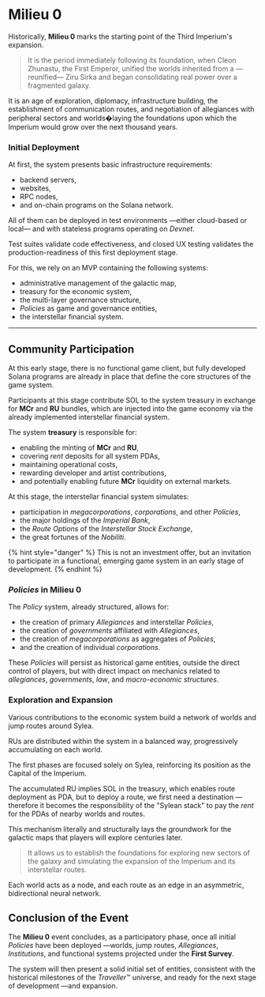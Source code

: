 # Milieu 0

Historically, **Milieu 0** marks the starting point of the Third Imperium's expansion.

> It is the period immediately following its foundation, when Cleon Zhunastu, the First Emperor, unified the worlds inherited from a —reunified— Ziru Sirka and began consolidating real power over a fragmented galaxy.

It is an age of exploration, diplomacy, infrastructure building, the establishment of communication routes, and negotiation of allegiances with peripheral sectors and worlds�laying the foundations upon which the Imperium would grow over the next thousand years.

### Initial Deployment

At first, the system presents basic infrastructure requirements:

* backend servers,
* websites,
* RPC nodes,
* and on-chain programs on the Solana network.

All of them can be deployed in test environments —either cloud-based or local— and with stateless programs operating on _Devnet_.

Test suites validate code effectiveness, and closed UX testing validates the production-readiness of this first deployment stage.

For this, we rely on an MVP containing the following systems:

* administrative management of the galactic map,
* treasury for the economic system,
* the multi-layer governance structure,
* _Policies_ as game and governance entities,
* the interstellar financial system.

***

## Community Participation

At this early stage, there is no functional game client, but fully developed Solana programs are already in place that define the core structures of the game system.

Participants at this stage contribute SOL to the system treasury in exchange for **MCr** and **RU** bundles, which are injected into the game economy via the already implemented interstellar financial system.

The system **treasury** is responsible for:

* enabling the minting of **MCr** and **RU**,
* covering _rent_ deposits for all system PDAs,
* maintaining operational costs,
* rewarding developer and artist contributions,
* and potentially enabling future **MCr** liquidity on external markets.

At this stage, the interstellar financial system simulates:

* participation in _megacorporations_, _corporations_, and other _Policies_,
* the major holdings of the _Imperial Bank_,
* the _Route Options_ of the _Interstellar Stock Exchange_,
* the great fortunes of the _Nobiliti_.

{% hint style="danger" %}
This is not an investment offer, but an invitation to participate in a functional, emerging game system in an early stage of development.
{% endhint %}

### _Policies_ in Milieu 0

The _Policy_ system, already structured, allows for:

* the creation of primary _Allegiances_ and interstellar _Policies_,
* the creation of _governments_ affiliated with _Allegiances_,
* the creation of _megacorporations_ as aggregates of _Policies_,
* and the creation of individual _corporations_.

These _Policies_ will persist as historical game entities, outside the direct control of players, but with direct impact on mechanics related to _allegiances_, _governments_, _law_, and _macro-economic structures_.

### Exploration and Expansion

Various contributions to the economic system build a network of worlds and jump routes around Sylea.

RUs are distributed within the system in a balanced way, progressively accumulating on each world.

The first phases are focused solely on Sylea, reinforcing its position as the Capital of the Imperium.

The accumulated RU implies SOL in the treasury, which enables route deployment as PDA, but to deploy a route, we first need a destination —therefore it becomes the responsibility of the "Sylean stack" to pay the _rent_ for the PDAs of nearby worlds and routes.

This mechanism literally and structurally lays the groundwork for the galactic maps that players will explore centuries later.

> It allows us to establish the foundations for exploring new sectors of the galaxy and simulating the expansion of the Imperium and its interstellar routes.

Each world acts as a node, and each route as an edge in an asymmetric, bidirectional neural network.

## Conclusion of the Event

The **Milieu 0** event concludes, as a participatory phase, once all initial _Policies_ have been deployed —worlds, jump routes, _Allegiances_, _Institutions_, and functional systems projected under the **First Survey**.

The system will then present a solid initial set of entities, consistent with the historical milestones of the _Traveller_™ universe, and ready for the next stage of development —and expansion.
